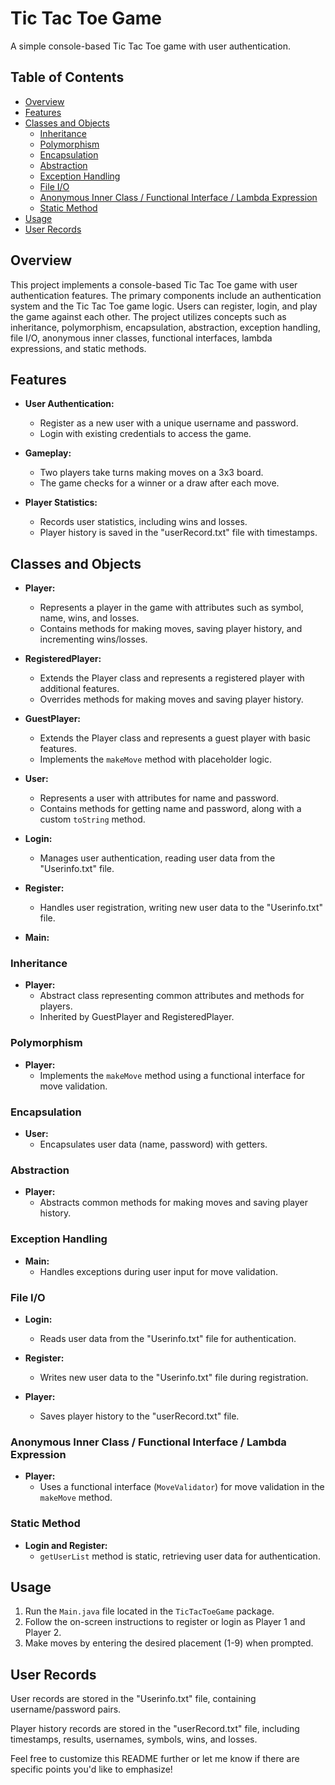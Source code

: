 # Tic Tac Toe Game

A simple console-based Tic Tac Toe game with user authentication.

## Table of Contents

- [Overview](#overview)
- [Features](#features)
- [Classes and Objects](#classes-and-objects)
  - [Inheritance](#inheritance)
  - [Polymorphism](#polymorphism)
  - [Encapsulation](#encapsulation)
  - [Abstraction](#abstraction)
  - [Exception Handling](#exception-handling)
  - [File I/O](#file-io)
  - [Anonymous Inner Class / Functional Interface / Lambda Expression](#anonymous-inner-class--functional-interface--lambda-expression)
  - [Static Method](#static-method)
- [Usage](#usage)
- [User Records](#user-records)

## Overview

This project implements a console-based Tic Tac Toe game with user authentication features. The primary components include an authentication system and the Tic Tac Toe game logic. Users can register, login, and play the game against each other. The project utilizes concepts such as inheritance, polymorphism, encapsulation, abstraction, exception handling, file I/O, anonymous inner classes, functional interfaces, lambda expressions, and static methods.

## Features

- **User Authentication:**
  - Register as a new user with a unique username and password.
  - Login with existing credentials to access the game.
  
- **Gameplay:**
  - Two players take turns making moves on a 3x3 board.
  - The game checks for a winner or a draw after each move.

- **Player Statistics:**
  - Records user statistics, including wins and losses.
  - Player history is saved in the "userRecord.txt" file with timestamps.

## Classes and Objects

- **Player:**
  - Represents a player in the game with attributes such as symbol, name, wins, and losses.
  - Contains methods for making moves, saving player history, and incrementing wins/losses.

- **RegisteredPlayer:**
  - Extends the Player class and represents a registered player with additional features.
  - Overrides methods for making moves and saving player history.

- **GuestPlayer:**
  - Extends the Player class and represents a guest player with basic features.
  - Implements the `makeMove` method with placeholder logic.

- **User:**
  - Represents a user with attributes for name and password.
  - Contains methods for getting name and password, along with a custom `toString` method.

- **Login:**
  - Manages user authentication, reading user data from the "Userinfo.txt" file.

- **Register:**
  - Handles user registration, writing new user data to the "Userinfo.txt" file.

- **Main:**

### Inheritance

- **Player:**
  - Abstract class representing common attributes and methods for players.
  - Inherited by GuestPlayer and RegisteredPlayer.

### Polymorphism

- **Player:**
  - Implements the `makeMove` method using a functional interface for move validation.

### Encapsulation

- **User:**
  - Encapsulates user data (name, password) with getters.

### Abstraction

- **Player:**
  - Abstracts common methods for making moves and saving player history.

### Exception Handling

- **Main:**
  - Handles exceptions during user input for move validation.

### File I/O

- **Login:**
  - Reads user data from the "Userinfo.txt" file for authentication.

- **Register:**
  - Writes new user data to the "Userinfo.txt" file during registration.

- **Player:**
  - Saves player history to the "userRecord.txt" file.

### Anonymous Inner Class / Functional Interface / Lambda Expression

- **Player:**
  - Uses a functional interface (`MoveValidator`) for move validation in the `makeMove` method.

### Static Method

- **Login and Register:**
  - `getUserList` method is static, retrieving user data for authentication.

## Usage

1. Run the `Main.java` file located in the `TicTacToeGame` package.
2. Follow the on-screen instructions to register or login as Player 1 and Player 2.
3. Make moves by entering the desired placement (1-9) when prompted.

## User Records

User records are stored in the "Userinfo.txt" file, containing username/password pairs.

Player history records are stored in the "userRecord.txt" file, including timestamps, results, usernames, symbols, wins, and losses.

Feel free to customize this README further or let me know if there are specific points you'd like to emphasize!
